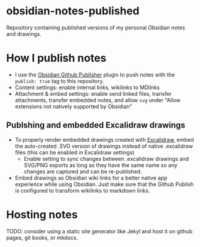 # obsidian-notes-published
Repository containing published versions of my personal Obsidian notes and drawings.

# How I publish notes
- I use the [Obsidian Github Publisher](https://github.com/ObsidianPublisher/obsidian-github-publisher) plugin to push notes with the `publish: true` tag to this repository.
- Content settings: enable internal links, wikilinks to MDlinks
- Attachment & embed settings: enable send linked files, transfer attachments, transfer embedded notes, and allow `svg` under "Allow extensions not natively supported by Obsidian"

## Publshing and embedded Excalidraw drawings
- To properly render embedded drawings created with [Excalidraw](https://github.com/zsviczian/obsidian-excalidraw-plugin), embed the auto-created .SVG version of drawings instead of native .excalidraw files (this can be enabled in Excalidraw settings)
  - Enable setting to sync changes between .excalidraw drawings and SVG/PNG exports as long as they have the same name so any changes are captured and can be re-published.
- Embed drawings as Obsidian wiki links for a better native app experience while using Obsidian. Just make sure that the Github Publish is configured to transform wikilinks to markdown links.

# Hosting notes
TODO: consider using a static site generator like Jekyl and host it on github pages, git books, or mkdocs. 
